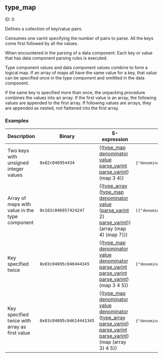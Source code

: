 ## type_map

ID: 0

Defines a collection of key/value pairs.

Consumes one varint specifying the number of pairs to parse. All the keys come first followed by all the values.

When encountered in the parsing of a data component: Each key or value that has data component parsing rules is executed.

Type component values and data component values combine to form a logical map. If an array of maps all have the same value for a key, that value can be specified once in the type component and omittted in the data component.

If the same key is specified more than once, the unpacking procedure combines the values into an array. If the first value is an array, the following values are appended to the first array. If following values are arrays, they are appended as nested, not flattened into the first array.

### Examples

| Description | Binary | S-expression | Unpacked |
|----|----|----|----|
| Two keys with unsigned integer values | `0x02c046954434` | (([type_map](./type_map.md) [denominator](./denominator.md) [value](./value.md) [parse_varint](./parse_varint.md) [parse_varint](./parse_varint.md)) (map 3 4)) | <pre>{"denominator":3,"value":4}</pre> |
| Array of maps with value in the type component | `0x102c046957424247` | (([type_array](./type_array.md) ([type_map](./type_map.md) [denominator](./denominator.md) [value](./value.md) ([parse_varint](./parse_varint.md) 2) [parse_varint](./parse_varint.md))) (array (map 4) (map 7))) | <pre>[{"denominator":2,"value":4},{"denominator":2,"value":7}]</pre> |
| Key specified twice | `0x03c04695c046444345` | (([type_map](./type_map.md) [denominator](./denominator.md) [value](./value.md) [denominator](./denominator.md) [parse_varint](./parse_varint.md) [parse_varint](./parse_varint.md) [parse_varint](./parse_varint.md)) (map 3 4 5)) | <pre>{"denominator":[3,5],"value":4}</pre> |
| Key specified twice with array as first value | `0x03c04695c04614441345` | (([type_map](./type_map.md) [denominator](./denominator.md) [value](./value.md) [denominator](./denominator.md) ([type_array](./type_array.md) [parse_varint](./parse_varint.md)) [parse_varint](./parse_varint.md) [parse_varint](./parse_varint.md)) (map (array 3) 4 5)) | <pre>{"denominator":[3,5],"value":4}</pre> |